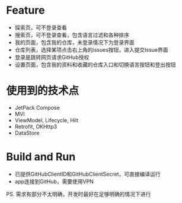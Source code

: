 # Feature
* 探索页，可不登录查看
*  搜索页，可不登录查看，包含语言过滤和各种排序
*  我的页面，包含我的仓库，未登录情况下为登录界面
*  仓库列表，选择某项点击右上角的issues按钮，进入提交Issue界面
*  登录是跳转网页请求GitHub授权
*  设置页面，包含我的资料和收藏的仓库入口和切换语言按钮和登出按钮

# 使用到的技术点
* JetPack Compose
* MVI
* ViewModel, Lifecycle, Hilt
* Retrofit, OKHttp3
* DataStore

# Build and Run
* 已提供GitHubClientID和GitHubClientSecret，可直接编译运行
* app连接到GitHub，需要使用VPN

PS.
需求有部分不太明确，开发时最好在足够明确的情况下进行